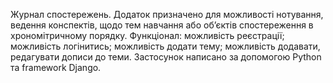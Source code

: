 Журнал спостережень. 
Додаток призначено для можливості нотування, ведення конспектів, щодо тем навчання або обʼєктів спостереження в хрономітричному порядку.
Функціонал: можливість реєстрації; можливість логінитись; можливість додати тему; можливість додавати, редагувати дописи до теми.
Застосунок написано за допомогою Python та framework Django.
